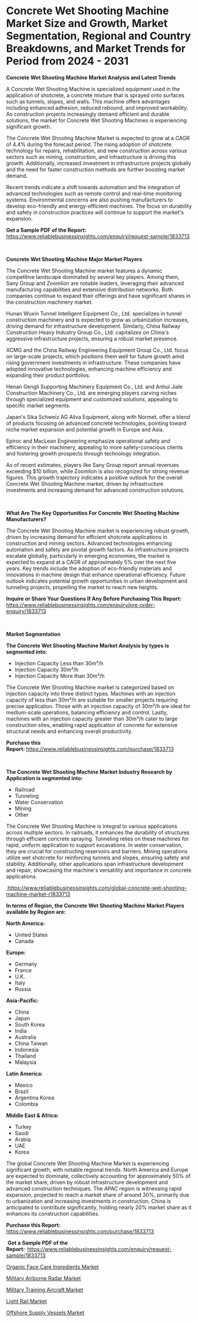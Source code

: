 <p><h1>Concrete Wet Shooting Machine Market Size and Growth, Market Segmentation, Regional and Country Breakdowns, and Market Trends for Period from 2024 -  2031</h1></p><p><strong>Concrete Wet Shooting Machine Market Analysis and Latest Trends</strong></p>
<p><p>A Concrete Wet Shooting Machine is specialized equipment used in the application of shotcrete, a concrete mixture that is sprayed onto surfaces such as tunnels, slopes, and walls. This machine offers advantages including enhanced adhesion, reduced rebound, and improved workability. As construction projects increasingly demand efficient and durable solutions, the market for Concrete Wet Shooting Machines is experiencing significant growth.</p><p>The Concrete Wet Shooting Machine Market is expected to grow at a CAGR of 4.4% during the forecast period. The rising adoption of shotcrete technology for repairs, rehabilitation, and new construction across various sectors such as mining, construction, and infrastructure is driving this growth. Additionally, increased investment in infrastructure projects globally and the need for faster construction methods are further boosting market demand.</p><p>Recent trends indicate a shift towards automation and the integration of advanced technologies such as remote control and real-time monitoring systems. Environmental concerns are also pushing manufacturers to develop eco-friendly and energy-efficient machines. The focus on durability and safety in construction practices will continue to support the market's expansion.</p></p>
<p><strong>Get a Sample PDF of the Report:&nbsp;</strong> <a href="https://www.reliablebusinessinsights.com/enquiry/request-sample/1833713?utm_campaign=1476&utm_medium=2&utm_source=Github&utm_content=ia&utm_term=17102024&utm_id=concrete-wet-shooting-machine">https://www.reliablebusinessinsights.com/enquiry/request-sample/1833713</a></p>
<p>&nbsp;</p>
<p><strong>Concrete Wet Shooting Machine Major Market Players</strong></p>
<p><p>The Concrete Wet Shooting Machine market features a dynamic competitive landscape dominated by several key players. Among them, Sany Group and Zoomlion are notable leaders, leveraging their advanced manufacturing capabilities and extensive distribution networks. Both companies continue to expand their offerings and have significant shares in the construction machinery market.</p><p>Hunan Wuxin Tunnel Intelligent Equipment Co., Ltd. specializes in tunnel construction machinery and is expected to grow as urbanization increases, driving demand for infrastructure development. Similarly, China Railway Construction Heavy Industry Group Co., Ltd. capitalizes on China's aggressive infrastructure projects, ensuring a robust market presence.</p><p>XCMG and the China Railway Engineering Equipment Group Co., Ltd. focus on large-scale projects, which positions them well for future growth amid rising government investments in infrastructure. These companies have adopted innovative technologies, enhancing machine efficiency and expanding their product portfolios.</p><p>Henan Gengli Supporting Machinery Equipment Co., Ltd. and Anhui Jiale Construction Machinery Co., Ltd. are emerging players carving niches through specialized equipment and customized solutions, appealing to specific market segments.</p><p>Japan's Sika Schweiz AG Aliva Equipment, along with Normet, offer a blend of products focusing on advanced concrete technologies, pointing toward niche market expansion and potential growth in Europe and Asia.</p><p>Epiroc and MacLean Engineering emphasize operational safety and efficiency in their machinery, appealing to more safety-conscious clients and fostering growth prospects through technology integration.</p><p>As of recent estimates, players like Sany Group report annual revenues exceeding $10 billion, while Zoomlion is also recognized for strong revenue figures. This growth trajectory indicates a positive outlook for the overall Concrete Wet Shooting Machine market, driven by infrastructure investments and increasing demand for advanced construction solutions.</p></p>
<p>&nbsp;</p>
<p><strong>What Are The Key Opportunities For Concrete Wet Shooting Machine Manufacturers?</strong></p>
<p><p>The Concrete Wet Shooting Machine market is experiencing robust growth, driven by increasing demand for efficient shotcrete applications in construction and mining sectors. Advanced technologies enhancing automation and safety are pivotal growth factors. As infrastructure projects escalate globally, particularly in emerging economies, the market is expected to expand at a CAGR of approximately 5% over the next five years. Key trends include the adoption of eco-friendly materials and innovations in machine design that enhance operational efficiency. Future outlook indicates potential growth opportunities in urban development and tunneling projects, propelling the market to reach new heights.</p></p>
<p><strong>Inquire or Share Your Questions If Any Before Purchasing This Report:</strong> <a href="https://www.reliablebusinessinsights.com/enquiry/pre-order-enquiry/1833713?utm_campaign=1476&utm_medium=2&utm_source=Github&utm_content=ia&utm_term=17102024&utm_id=concrete-wet-shooting-machine">https://www.reliablebusinessinsights.com/enquiry/pre-order-enquiry/1833713</a></p>
<p>&nbsp;</p>
<p><strong>Market Segmentation</strong></p>
<p><strong>The Concrete Wet Shooting Machine Market Analysis by types is segmented into:</strong></p>
<p><ul><li>Injection Capacity Less than 30m³/h</li><li>Injection Capacity 30m³/h</li><li>Injection Capacity More than 30m³/h</li></ul></p>
<p><p>The Concrete Wet Shooting Machine market is categorized based on injection capacity into three distinct types. Machines with an injection capacity of less than 30m³/h are suitable for smaller projects requiring precise application. Those with an injection capacity of 30m³/h are ideal for medium-scale operations, balancing efficiency and control. Lastly, machines with an injection capacity greater than 30m³/h cater to large construction sites, enabling rapid application of concrete for extensive structural needs and enhancing overall productivity.</p></p>
<p><strong>Purchase this Report:&nbsp;</strong><a href="https://www.reliablebusinessinsights.com/purchase/1833713?utm_campaign=1476&utm_medium=2&utm_source=Github&utm_content=ia&utm_term=17102024&utm_id=concrete-wet-shooting-machine">https://www.reliablebusinessinsights.com/purchase/1833713</a></p>
<p>&nbsp;</p>
<p><strong>The Concrete Wet Shooting Machine Market Industry Research by Application is segmented into:</strong></p>
<p><ul><li>Railroad</li><li>Tunneling</li><li>Water Conservation</li><li>Mining</li><li>Other</li></ul></p>
<p><p>The Concrete Wet Shooting Machine is integral to various applications across multiple sectors. In railroads, it enhances the durability of structures through efficient concrete spraying. Tunneling relies on these machines for rapid, uniform application to support excavations. In water conservation, they are crucial for constructing reservoirs and barriers. Mining operations utilize wet shotcrete for reinforcing tunnels and slopes, ensuring safety and stability. Additionally, other applications span infrastructure development and repair, showcasing the machine's versatility and importance in concrete applications.</p></p>
<p><a href="https://www.reliablebusinessinsights.com/global-concrete-wet-shooting-machine-market-r1833713?utm_campaign=1476&utm_medium=2&utm_source=Github&utm_content=ia&utm_term=17102024&utm_id=concrete-wet-shooting-machine">&nbsp;https://www.reliablebusinessinsights.com/global-concrete-wet-shooting-machine-market-r1833713</a></p>
<p><strong>In terms of Region, the Concrete Wet Shooting Machine Market Players available by Region are:</strong></p>
<p>
    <p> <strong> North America: </strong>
        <ul>
            <li>United States</li>
            <li>Canada</li>
        </ul>
        </p> 
    <p> <strong> Europe: </strong>
        <ul>
            <li>Germany</li>
            <li>France</li>
            <li>U.K.</li>
            <li>Italy</li>
            <li>Russia</li>
        </ul>
        </p> 
    <p> <strong> Asia-Pacific: </strong>
        <ul>
            <li>China</li>
            <li>Japan</li>
            <li>South Korea</li>
            <li>India</li>
            <li>Australia</li>
            <li>China Taiwan</li>
            <li>Indonesia</li>
            <li>Thailand</li>
            <li>Malaysia</li>
        </ul>
        </p> 
    <p> <strong> Latin America: </strong>
        <ul>
            <li>Mexico</li>
            <li>Brazil</li>
            <li>Argentina Korea</li>
            <li>Colombia</li>
        </ul>
        </p> 
    <p> <strong> Middle East & Africa: </strong>
        <ul>
            <li>Turkey</li>
            <li>Saudi</li>
            <li>Arabia</li>
            <li>UAE</li>
            <li>Korea</li>
        </ul>
    </p>
    </p>
<p><p>The global Concrete Wet Shooting Machine Market is experiencing significant growth, with notable regional trends. North America and Europe are expected to dominate, collectively accounting for approximately 50% of the market share, driven by robust infrastructure development and advanced construction techniques. The APAC region is witnessing rapid expansion, projected to reach a market share of around 30%, primarily due to urbanization and increasing investments in construction. China is anticipated to contribute significantly, holding nearly 20% market share as it enhances its construction capabilities.</p></p>
<p><strong>Purchase this Report: </strong><a href="https://www.reliablebusinessinsights.com/purchase/1833713?utm_campaign=1476&utm_medium=2&utm_source=Github&utm_content=ia&utm_term=17102024&utm_id=concrete-wet-shooting-machine">https://www.reliablebusinessinsights.com/purchase/1833713</a></p>
<p>&nbsp;<strong>Get a Sample PDF of the Report:&nbsp;&nbsp;</strong><a href="https://www.reliablebusinessinsights.com/enquiry/request-sample/1833713?utm_campaign=1476&utm_medium=2&utm_source=Github&utm_content=ia&utm_term=17102024&utm_id=concrete-wet-shooting-machine">https://www.reliablebusinessinsights.com/enquiry/request-sample/1833713</a></p>
<p><strong></strong></p>
<p><p><a href="https://www.linkedin.com/pulse/consumer-behavior-shifts-organic-face-care-ingredients-ui22c?utm_campaign=1476&utm_medium=2&utm_source=Github&utm_content=ia&utm_term=17102024&utm_id=concrete-wet-shooting-machine">Organic Face Care Ingredients Market</a></p><p><a href="https://www.linkedin.com/pulse/military-airborne-radar-market-dynamics-application-types-emerging-beube?utm_campaign=1476&utm_medium=2&utm_source=Github&utm_content=ia&utm_term=17102024&utm_id=concrete-wet-shooting-machine">Military Airborne Radar Market</a></p><p><a href="https://www.linkedin.com/pulse/military-training-aircraft-market-drivers-challenges-forecast-nbcde?utm_campaign=1476&utm_medium=2&utm_source=Github&utm_content=ia&utm_term=17102024&utm_id=concrete-wet-shooting-machine">Military Training Aircraft Market</a></p><p><a href="https://www.linkedin.com/pulse/global-light-rail-market-focus-product-type-low-capacity-railhigh-gp4we?utm_campaign=1476&utm_medium=2&utm_source=Github&utm_content=ia&utm_term=17102024&utm_id=concrete-wet-shooting-machine">Light Rail Market</a></p><p><a href="https://www.linkedin.com/pulse/pioneering-growth-analyzing-global-offshore-supply-vessels-2mhze?utm_campaign=1476&utm_medium=2&utm_source=Github&utm_content=ia&utm_term=17102024&utm_id=concrete-wet-shooting-machine">Offshore Supply Vessels Market</a></p></p>